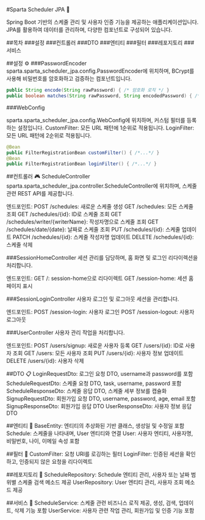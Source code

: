 #Sparta Scheduler JPA 📅

Spring Boot 기반의 스케줄 관리 및 사용자 인증 기능을 제공하는 애플리케이션입니다. JPA를 활용하여 데이터를 관리하며, 다양한 컴포넌트로 구성되어 있습니다.

##목차
###설정
###컨트롤러
###DTO
###엔티티
###필터
###레포지토리
###서비스

##설정 ⚙️
###PasswordEncoder
sparta.sparta_scheduler_jpa.config.PasswordEncoder에 위치하며, BCrypt를 사용해 비밀번호를 암호화하고 검증하는 컴포넌트입니다.
```java
public String encode(String rawPassword) { /* 암호화 로직 */ }
public boolean matches(String rawPassword, String encodedPassword) { /* 검증 로직 */ }
```

###WebConfig

sparta.sparta_scheduler_jpa.config.WebConfig에 위치하며, 커스텀 필터를 등록하는 설정입니다.
CustomFilter: 모든 URL 패턴에 1순위로 적용됩니다.
LoginFilter: 모든 URL 패턴에 2순위로 적용됩니다.

```java
@Bean
public FilterRegistrationBean customFilter() { /*...*/ }
@Bean
public FilterRegistrationBean loginFilter() { /*...*/ }
```

##컨트롤러 🎮
ScheduleController
sparta.sparta_scheduler_jpa.controller.ScheduleController에 위치하며, 스케줄 관련 REST API를 제공합니다.

엔드포인트:
POST /schedules: 새로운 스케줄 생성
GET /schedules: 모든 스케줄 조회
GET /schedules/{id}: ID로 스케줄 조회
GET /schedules/writer/{writerName}: 작성자명으로 스케줄 조회
GET /schedules/date/{date}: 날짜로 스케줄 조회
PUT /schedules/{id}: 스케줄 업데이트
PATCH /schedules/{id}: 스케줄 작성자명 업데이트
DELETE /schedules/{id}: 스케줄 삭제


###SessionHomeController
세션 관리를 담당하며, 홈 화면 및 로그인 리다이렉션을 처리합니다.

엔드포인트:
GET /: session-home으로 리다이렉트
GET /session-home: 세션 홈 페이지 표시


###SessionLoginController
사용자 로그인 및 로그아웃 세션을 관리합니다.

엔드포인트:
POST /session-login: 사용자 로그인
POST /session-logout: 사용자 로그아웃


###UserController
사용자 관리 작업을 처리합니다.

엔드포인트:
POST /users/signup: 새로운 사용자 등록
GET /users/{id}: ID로 사용자 조회
GET /users: 모든 사용자 조회
PUT /users/{id}: 사용자 정보 업데이트
DELETE /users/{id}: 사용자 삭제


##DTO 📋
LoginRequestDto: 로그인 요청 DTO, username과 password를 포함
ScheduleRequestDto: 스케줄 요청 DTO, task, username, password 포함
ScheduleResponseDto: 스케줄 응답 DTO, 스케줄 세부 정보를 캡슐화
SignupRequestDto: 회원가입 요청 DTO, username, password, age, email 포함
SignupResponseDto: 회원가입 응답 DTO
UserResponseDto: 사용자 정보 응답 DTO

##엔티티 🏢
BaseEntity: 엔티티의 추상화된 기반 클래스, 생성일 및 수정일 포함
Schedule: 스케줄을 나타내며, User 엔티티와 연결
User: 사용자 엔티티, 사용자명, 비밀번호, 나이, 이메일 속성 포함

##필터 🚦
CustomFilter: 요청 URI를 로깅하는 필터
LoginFilter: 인증된 세션을 확인하고, 인증되지 않은 요청을 리다이렉트

##레포지토리 📂
ScheduleRepository: Schedule 엔티티 관리, 사용자 또는 날짜 범위별 스케줄 검색 메소드 제공
UserRepository: User 엔티티 관리, 사용자 조회 메소드 제공

##서비스 💼
ScheduleService: 스케줄 관련 비즈니스 로직 제공, 생성, 검색, 업데이트, 삭제 기능 포함
UserService: 사용자 관련 작업 관리, 회원가입 및 인증 기능 포함
